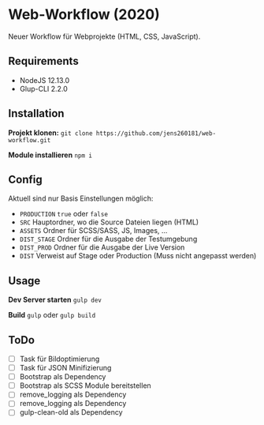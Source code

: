 # Web-Workflow (2020)

Neuer Workflow für Webprojekte (HTML, CSS, JavaScript).

## Requirements

*  NodeJS 12.13.0
*  Glup-CLI 2.2.0

## Installation

**Projekt klonen:**
`git clone https://github.com/jens260181/web-workflow.git`

**Module installieren**
`npm i`

## Config

Aktuell sind nur Basis Einstellungen möglich:

*  `PRODUCTION` `true` oder `false`
*  `SRC` Hauptordner, wo die Source Dateien liegen (HTML)
*  `ASSETS` Ordner für SCSS/SASS, JS, Images, ...
*  `DIST_STAGE` Ordner für die Ausgabe der Testumgebung
*  `DIST_PROD` Ordner für die Ausgabe der Live Version
*  `DIST` Verweist auf Stage oder Production (Muss nicht angepasst werden)

## Usage

**Dev Server starten**
`gulp dev`

**Build**
`gulp` oder `gulp build`

## ToDo

* [ ]  Task für Bildoptimierung
* [ ]  Task für JSON Minifizierung
* [ ]  Bootstrap als Dependency
* [ ]  Bootstrap als SCSS Module bereitstellen
* [ ]  remove_logging als Dependency
* [ ]  remove_logging als Dependency
* [ ]  gulp-clean-old als Dependency